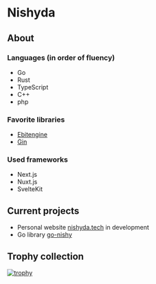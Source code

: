# Nishyda

## About

### Languages (in order of fluency)
- Go
- Rust
- TypeScript
- C++
- php

### Favorite libraries
- [Ebitengine](https://github.com/hajimehoshi/ebiten)
- [Gin](https://github.com/gin-gonic/gin)

### Used frameworks
- Next.js
- Nuxt.js
- SvelteKit

## Current projects
- Personal website [nishyda.tech](https://nishyda.tech) in development
- Go library [go-nishy](https://github.com/nishyda/go-nishy)

## Trophy collection
[![trophy](https://github-profile-trophy.vercel.app/?username=nishyda&theme=chalk&column=3&row=3)](https://github.com/ryo-ma/github-profile-trophy)
